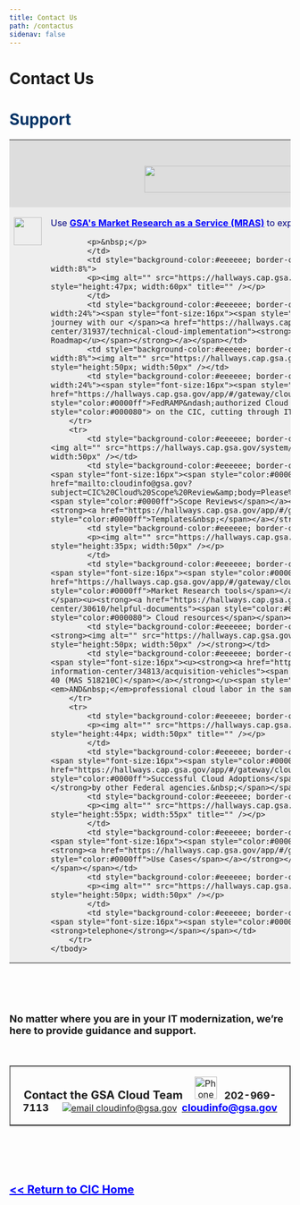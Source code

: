 ```yaml
---
title: Contact Us
path: /contactus
sidenav: false
---
```


# Contact Us

<h1><span style="font-size:28px"><strong><span style="color:#003366"><a id="Cloud Security Community of Interest" name="Cloud Security Community of Interest"></a>Support</span></strong></span></h1>

<table align="center" border="0" cellpadding="20" cellspacing="25" style="width:100%">
	<tbody>
		<tr>
			<td colspan="6" style="background-color:#dddddd; border-color:#dddddd; text-align:center">
			<h1><img alt="" src="https://hallways.cap.gsa.gov/system/files/What%20Can%20GSA%20Do%20For%20You-1554919685.PNG" style="height:48px; width:481px" /></h1>
			</td>
		</tr>
		<tr>
			<td style="background-color:#eeeeee; border-color:#eeeeee; text-align:center; vertical-align:top; width:8%">
			<p><img alt="" src="https://hallways.cap.gsa.gov/system/files/DocumentMagnifyingGlass-1554916789.png" style="height:50px; width:50px" /></p>
			</td>
			<td style="background-color:#eeeeee; border-color:#eeeeee; text-align:left; vertical-align:top; width:24%">
			<p><span style="color:#000080"><span style="font-size:16px">Use </span></span><a href="https://hallways.cap.gsa.gov/app/#/gateway/cloud-information-center/32404/market-research"><span style="color:#0000ff"><span style="font-size:16px"><strong><u>GSA&#39;s Market Research as a Service (MRAS)</u></strong></span></span></a><span style="color:#000080"><span style="font-size:16px"> to expedite your agency&#39;s market research phase</span></span></p>

			<p>&nbsp;</p>
			</td>
			<td style="background-color:#eeeeee; border-color:#eeeeee; text-align:center; vertical-align:top; width:8%">
			<p><img alt="" src="https://hallways.cap.gsa.gov/system/files/roadmap-icon-1554926871.png" style="height:47px; width:60px" title="" /></p>
			</td>
			<td style="background-color:#eeeeee; border-color:#eeeeee; text-align:left; vertical-align:top; width:24%"><span style="font-size:16px"><span style="color:#000080">Assess where you are in the cloud journey with our </span><a href="https://hallways.cap.gsa.gov/app/#/gateway/cloud-information-center/31937/technical-cloud-implementation"><strong><span style="color:#0000ff"><u>Step-by-Step Cloud Roadmap</u></span></strong></a></span></td>
			<td style="background-color:#eeeeee; border-color:#eeeeee; text-align:center; vertical-align:top; width:8%"><img alt="" src="https://hallways.cap.gsa.gov/system/files/FedRAMP-1554916843.png" style="height:50px; width:50px" /></td>
			<td style="background-color:#eeeeee; border-color:#eeeeee; text-align:left; vertical-align:top; width:24%"><span style="font-size:16px"><span style="color:#000080">Find </span><u><strong><a href="https://hallways.cap.gsa.gov/app/#/gateway/cloud-information-center/tab/29894"><span style="color:#0000ff">FedRAMP&ndash;authorized Cloud Service Providers</span></a></strong></u><span style="color:#000080"> on the CIC, cutting through IT Security Red Tape</span></span></td>
		</tr>
		<tr>
			<td style="background-color:#eeeeee; border-color:#eeeeee; text-align:center; vertical-align:top"><img alt="" src="https://hallways.cap.gsa.gov/system/files/ThreePages-1554916892.png" style="height:56px; width:50px" /></td>
			<td style="background-color:#eeeeee; border-color:#eeeeee; text-align:left; vertical-align:top"><span style="font-size:16px"><span style="color:#000080">Free </span><u><strong><a href="mailto:cloudinfo@gsa.gov?subject=CIC%20Cloud%20Scope%20Review&amp;body=Please%20see%20the%20attached%20Cloud%20Scope%20for%20Review"><span style="color:#0000ff">Scope Reviews</span></a></strong></u><span style="color:#000080"> and </span><u><strong><a href="https://hallways.cap.gsa.gov/app/#/gateway/cloud-information-center/30605/templates"><span style="color:#0000ff">Templates&nbsp;</span></a></strong></u></span></td>
			<td style="background-color:#eeeeee; border-color:#eeeeee; text-align:center; vertical-align:top">
			<p><img alt="" src="https://hallways.cap.gsa.gov/system/files/Crowd-1554916775.png" style="height:35px; width:50px" /></p>
			</td>
			<td style="background-color:#eeeeee; border-color:#eeeeee; text-align:left; vertical-align:top"><span style="font-size:16px"><span style="color:#000080">Save time with GSA&rsquo;s </span><u><strong><a href="https://hallways.cap.gsa.gov/app/#/gateway/cloud-information-center/32404/market-research"><span style="color:#0000ff">Market Research tools</span></a></strong></u><span style="color:#000080"> and&nbsp;</span><u><strong><a href="https://hallways.cap.gsa.gov/app/#/gateway/cloud-information-center/30610/helpful-documents"><span style="color:#0000ff">community-sourced</span></a></strong></u><span style="color:#000080"> Cloud resources</span></span></td>
			<td style="background-color:#eeeeee; border-color:#eeeeee; text-align:center; vertical-align:top"><strong><img alt="" src="https://hallways.cap.gsa.gov/system/files/GSALogo-1554916851.png" style="height:50px; width:50px" /></strong></td>
			<td style="background-color:#eeeeee; border-color:#eeeeee; text-align:left; vertical-align:top"><span style="font-size:16px"><u><strong><a href="https://hallways.cap.gsa.gov/app/#/gateway/cloud-information-center/34813/acquisition-vehicles"><span style="color:#0000ff">GSA IT Schedule 70 Cloud SIN 132-40 (MAS 518210C)</span></a></strong></u><span style="color:#000080">&nbsp;now offers cloud products <em>AND&nbsp;</em>professional cloud labor in the same place.</span></span></td>
		</tr>
		<tr>
			<td style="background-color:#eeeeee; border-color:#eeeeee; text-align:center; vertical-align:top">
			<p><img alt="" src="https://hallways.cap.gsa.gov/system/files/use%20cases-1554926214.jpg" style="height:44px; width:50px" title="" /></p>
			</td>
			<td style="background-color:#eeeeee; border-color:#eeeeee; text-align:left; vertical-align:top"><span style="font-size:16px"><span style="color:#000080">Read about </span><u><strong><a href="https://hallways.cap.gsa.gov/app/#/gateway/cloud-information-center/30607/examples"><span style="color:#0000ff">Successful Cloud Adoptions</span></a></strong></u><span style="color:#000080"><strong> </strong>by other Federal agencies.&nbsp;</span></span></td>
			<td style="background-color:#eeeeee; border-color:#eeeeee; text-align:center; vertical-align:top">
			<p><img alt="" src="https://hallways.cap.gsa.gov/system/files/cloudsmart-1554934260.png" style="height:55px; width:55px" title="" /></p>
			</td>
			<td style="background-color:#eeeeee; border-color:#eeeeee; text-align:left; vertical-align:top"><span style="font-size:16px"><span style="color:#000080">Build a better solution by leveraging </span><u><strong><a href="https://hallways.cap.gsa.gov/app/#/gateway/cloud-information-center/30607/examples"><span style="color:#0000ff">Use Cases</span></a></strong></u><span style="color:#000080"> and information forums.</span></span></td>
			<td style="background-color:#eeeeee; border-color:#eeeeee; text-align:center; vertical-align:top">
			<p><img alt="" src="https://hallways.cap.gsa.gov/system/files/TechOnPhone-1554916884.png" style="height:50px; width:50px" /></p>
			</td>
			<td style="background-color:#eeeeee; border-color:#eeeeee; text-align:left; vertical-align:top"><span style="font-size:16px"><span style="color:#000080">Direct Agency Support by <strong>email</strong> and <strong>telephone</strong></span></span></td>
		</tr>
	</tbody>
</table>

<p>&nbsp;</p>

<h4>&nbsp;</h4>

<h4><span style="font-size:18px">No matter where you are in your IT modernization, we&rsquo;re here to provide guidance and support. </span></h4>

<p>&nbsp;</p>

<table align="center" border="1" cellpadding="3" cellspacing="3" style="width:100%">
	<tbody>
		<tr>
			<td colspan="3" style="text-align:center; vertical-align:bottom">
			<p><span style="font-size:20px"><strong>Contact the GSA Cloud Team&nbsp;&nbsp;</strong></span><span style="font-size:20px"><strong>&nbsp;&nbsp;</strong></span><img alt="Phone 202-969-7113" src="https://hallways.cap.gsa.gov/system/files/phone%20icon-1554841748.png" style="height:40px; width:40px" />&nbsp;&nbsp; <span style="font-size:18px"><strong>202-969-7113&nbsp; &nbsp; &nbsp;</strong></span><a href="mailto:cloudinfo@gsa.gov?subject=CIC%20Cloud%20Assistance%20Request"><img alt="email cloudinfo@gsa.gov" src="https://hallways.cap.gsa.gov/system/files/email%20icon-1554841739.png" /></a>&nbsp; <u><span style="font-size:18px"><strong><a href="mailto:cloudinfo@gsa.gov?subject=CIC%20Cloud%20Assistance%20Request"><span style="color:#0000ff">cloudinfo@gsa.gov</span></a></strong></span></u></p>
			</td>
		</tr>
	</tbody>
</table>

<h2>&nbsp;</h2>

<p style="margin-left:40px">&nbsp;</p>

<p><span style="font-size:20px"><a href="https://hallways.cap.gsa.gov/app/#/gateway/cloud-information-center"><span style="color:#0000ff"><u><strong>&lt;&lt; Return to CIC Home</strong></u></span></a></span></p>
